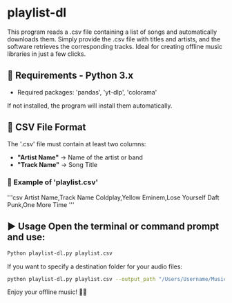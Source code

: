 # playlist-dl
This program reads a .csv file containing a list of songs and automatically downloads them. Simply provide the .csv file with titles and artists, and the software retrieves the corresponding tracks. Ideal for creating offline music libraries in just a few clicks.

## 📌 Requirements - **Python 3.x**
- Required packages: 'pandas', 'yt-dlp', 'colorama'

If not installed, the program will install them automatically.

## 📄 CSV File Format
The '.csv' file must contain at least two columns:
- **"Artist Name"** → Name of the artist or band
- **"Track Name"** → Song Title

### 📌 Example of 'playlist.csv'
'''csv
Artist Name,Track Name
Coldplay,Yellow
Eminem,Lose Yourself
Daft Punk,One More Time
'''

## ▶️ Usage Open the terminal or command prompt and use:
```bash
Python playlist-dl.py playlist.csv
```

If you want to specify a destination folder for your audio files:
```bash
python playlist-dl.py playlist.csv --output_path "/Users/Username/Music"
```

Enjoy your offline music! 🎵🚀
